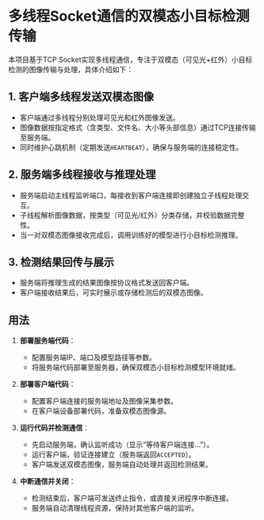 
# 多线程Socket通信的双模态小目标检测传输

本项目基于TCP Socket实现多线程通信，专注于双模态（可见光+红外）小目标检测的图像传输与处理，具体介绍如下：

## 1. 客户端多线程发送双模态图像
- 客户端通过多线程分别处理可见光和红外图像发送。
- 图像数据按指定格式（含类型、文件名、大小等头部信息）通过TCP连接传输至服务端。
- 同时维护心跳机制（定期发送`HEARTBEAT`），确保与服务端的连接稳定性。

## 2. 服务端多线程接收与推理处理
- 服务端启动主线程监听端口，每接收到客户端连接即创建独立子线程处理交互。
- 子线程解析图像数据，按类型（可见光/红外）分类存储，并校验数据完整性。
- 当一对双模态图像接收完成后，调用训练好的模型进行小目标检测推理。

## 3. 检测结果回传与展示
- 服务端将推理生成的结果图像按协议格式发送回客户端。
- 客户端接收结果后，可实时展示或存储检测后的双模态图像。

## 用法

1. **部署服务端代码**：
   - 配置服务端IP、端口及模型路径等参数。
   - 将服务端代码部署至服务器，确保双模态小目标检测模型环境就绪。

2. **部署客户端代码**：
   - 配置客户端连接的服务端地址及图像采集参数。
   - 在客户端设备部署代码，准备双模态图像源。

3. **运行代码并检测通信**：
   - 先启动服务端，确认监听成功（显示“等待客户端连接...”）。
   - 运行客户端，验证连接建立（服务端返回`ACCEPTED`）。
   - 客户端发送双模态图像，服务端自动处理并返回检测结果。

4. **中断通信并关闭**：
   - 检测结束后，客户端可发送终止指令，或直接关闭程序中断连接。
   - 服务端自动清理线程资源，保持对其他客户端的监听。
